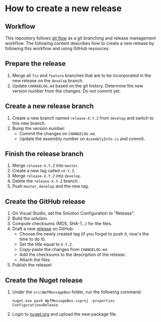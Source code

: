 # How to create a new release

## Workflow

This repository follows [git flow](https://nvie.com/posts/a-successful-git-branching-model) as a git branching and release management workflow. The following content describes how to create a new release by following this workflow and using GitHub resources.

## Prepare the release

1. Merge all `fix` and `feature` branches that are to be incorporated in the new release on the `develop` branch.
2. Update `CHANGELOG.md` based on the git history. Determine the new version number from the changes. Do not commit yet.

## Create a new release branch

1. Create a new branch named `release-X.Y.Z` from `develop` and switch to this new branch.
2. Bump the version number:
    * Commit the changes on `CHANGELOG.md`.
    * Update the assembly number on `AssemblyInfo.cs` and commit.

## Finish the release branch

1. Merge `release-X.Y.Z` into `master`.
2. Create a new tag called `vX.Y.Z`.
3. Merge `release-X.Y.Z` into `develop`.
4. Delete the `release-X.Y.Z` branch.
5. Push `master`, `develop` and the new tag.

## Create the GitHub release

1. On Visual Studio, set the Solution Configuration to "Release".
2. Build the solution.
3. Compute checksums (MD5, SHA-1...) for the files.
4. Draft a new [release](https://github.com/Otiel/WpfMessageBox/releases) on GitHub:
    * Choose the newly created tag (if you forgot to push it, now's the time to do it).
    * Set the title equal to `X.Y.Z`.
    * Copy-paste the changes from `CHANGELOG.md`.
    * Add the checksums to the description of the release.
    * Attach the files.
5. Publish the release!

## Create the Nuget release

1. Under the `src\WpfMessageBox` folder, run the following command:
    ```
    nuget.exe pack WpfMessageBox.csproj -properties Configuration=Release 
    ```
2. Login to [nuget.org](https://www.nuget.org) and upload the new package file.
